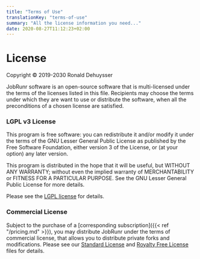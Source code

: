 ```yaml
---
title: "Terms of Use"
translationKey: "terms-of-use"
summary: "All the license information you need..."
date: 2020-08-27T11:12:23+02:00
---
```


# License

Copyright © 2019-2030 Ronald Dehuysser

JobRunr software is an open-source software that is multi-licensed under the terms of the licenses listed in this file. Recipients may choose the terms under which they are want to use or distribute the software, when all the preconditions of a chosen license are satisfied.

### LGPL v3 License
This program is free software: you can redistribute it and/or modify it under the terms of the GNU Lesser General Public License as published by the Free Software Foundation, either version 3 of the License, or (at your option) any later version.

This program is distributed in the hope that it will be useful, but WITHOUT ANY WARRANTY; without even the implied warranty of MERCHANTABILITY or FITNESS FOR A PARTICULAR PURPOSE. See the GNU Lesser General Public License for more details.

Please see the [LGPL license](lgpl) for details.

### Commercial License

Subject to the purchase of a [corresponding subscription]({{< ref "/pricing.md" >}}), you may distribute JobRunr under the terms of commercial license, that allows you to distribute private forks and modifications. Please see our [Standard License](standard-eula) and [Royalty Free License](royalty-free-eula) files for details.
